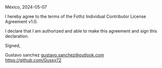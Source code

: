 México, 2024-05-07

I hereby agree to the terms of the Fothz Individual Contributor License Agreement v1.0.

I declare that I am authorized and able to make this agreement and sign this declaration.

Signed,

Gustavo sanchez gustavo.sanchez@outlook.com https://github.com/Gussy72
